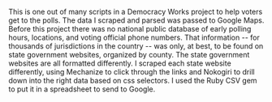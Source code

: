This is one out of many scripts in a Democracy Works project to help voters get to the polls. The data I scraped and parsed was passed to Google Maps. Before this project there was no national public database of early polling hours, locations, and voting official phone numbers. That information -- for thousands of jurisdictions in the country -- was only, at best, to be found on state government websites, organized by county. The state government websites are all formatted differently. I scraped each state website differently, using Mechanize to click through the links and Nokogiri to drill down into the right data based on css selectors. I used the Ruby CSV gem to put it in a spreadsheet to send to Google.
